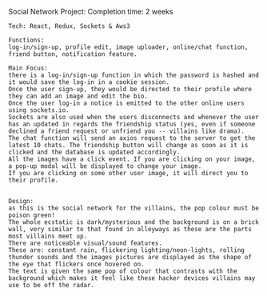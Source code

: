 Social Network Project:
Completion time: 2 weeks

    Tech: React, Redux, Sockets & Aws3

    Functions:
    log-in/sign-up, profile edit, image uploader, online/chat function, friend button, notification feature.

    Main Focus:
    there is a log-in/sign-up function in which the password is hashed and it would save the log-in in a cookie session.
    Once the user sign-up, they would be directed to their profile where they can add an image and edit the bio.
    Once the user log-in a notice is emitted to the other online users using sockets.io.
    Sockets are also used when the users disconnects and whenever the user has an updated in regards the friendship status (yes, even if someone declined a friend request or unfriend you -- villains like drama).
    The chat function will send an axios request to the server to get the latest 10 chats. The friendship button will change as soon as it is clicked and the database is updated accordingly.
    All the images have a click event. If you are clicking on your image, a pop-up modal will be displayed to change your image.
    If you are clicking on some other user image, it will direct you to their profile.


    Design:
    as this is the social network for the villains, the pop colour must be poison green!
    The whole ecstatic is dark/mysterious and the background is on a brick wall, very similar to that found in alleyways as these are the parts most villains meet up.
    There are noticeable visual/sound features.
    These are: constant rain, flickering lighting/neon-lights, rolling thunder sounds and the images pictures are displayed as the shape of the eye that flickers once hovered on.
    The text is given the same pop of colour that contrasts with the background which makes it feel like these hacker devices villains may use to be off the radar.
